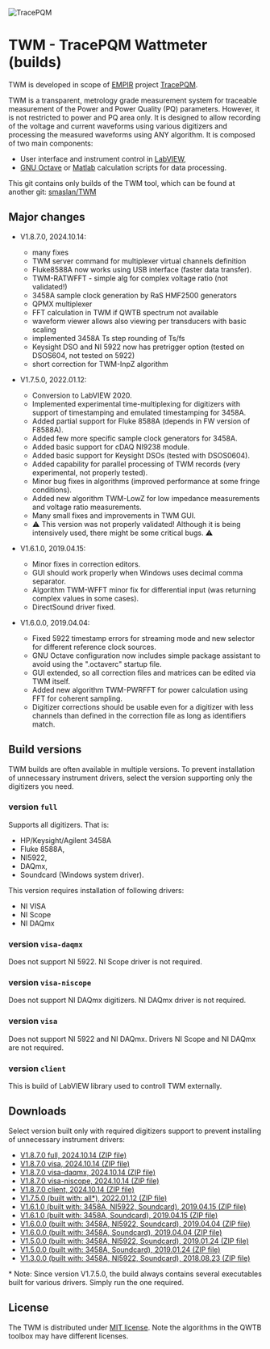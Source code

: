 ![TracePQM](./imgz/logo_final_male_v1.png)

# TWM - TracePQM Wattmeter (builds)

TWM is developed in scope of [EMPIR](https://msu.euramet.org/calls.html) project [TracePQM](http://tracepqm.cmi.cz/).

TWM is a transparent, metrology grade measurement system for traceable measurement of the Power and Power Quality (PQ) parameters. However, it is not restricted to power and PQ area only. It is designed to allow recording of the voltage and current waveforms using various digitizers and processing the measured waveforms using ANY algorithm. It is composed of two main components:
- User interface and instrument control in [LabVIEW](http://www.ni.com/labview/),
- [GNU Octave](https://www.gnu.org/software/octave/) or [Matlab](https://uk.mathworks.com/products/matlab.html) calculation scripts for data processing.

This git contains only builds of the TWM tool, which can be found at another git: [smaslan/TWM](https://github.com/smaslan/TWM) 


## Major changes
- V1.8.7.0, 2024.10.14:
  - many fixes
  - TWM server command for multiplexer virtual channels definition
  - Fluke8588A now works using USB interface (faster data transfer).
  - TWM-RATWFFT - simple alg for complex voltage ratio (not validated!)
  - 3458A sample clock generation by RaS HMF2500 generators
  - QPMX multiplexer
  - FFT calculation in TWM if QWTB spectrum not available
  - waveform viewer allows also viewing per transducers with basic scaling
  - implemented 3458A Ts step rounding of Ts/fs
  - Keysight DSO and NI 5922 now has pretrigger option (tested on DSOS604, not tested on 5922)
  - short correction for TWM-InpZ algorithm

- V1.7.5.0, 2022.01.12:
  - Conversion to LabVIEW 2020.
  - Implemented experimental time-multiplexing for digitizers with support of timestamping and emulated timestamping for 3458A.
  - Added partial support for Fluke 8588A (depends in FW version of F8588A).
  - Added few more specific sample clock generators for 3458A.
  - Added basic support for cDAQ NI9238 module.
  - Added basic support for Keysight DSOs (tested with DSOS0604).
  - Added capability for parallel processing of TWM records (very experimental, not properly tested).
  - Minor bug fixes in algorithms (improved performance at some fringe conditions).
  - Added new algorithm TWM-LowZ for low impedance measurements and voltage ratio measurements.
  - Many small fixes and improvements in TWM GUI.
  - :warning: This version was not properly validated! Although it is being intensively used, there might be some critical bugs. :warning:

- V1.6.1.0, 2019.04.15:
  - Minor fixes in correction editors.
  - GUI should work properly when Windows uses decimal comma separator.
  - Algorithm TWM-WFFT minor fix for differential input (was returning complex values in some cases).
  - DirectSound driver fixed.
  
- V1.6.0.0, 2019.04.04:
  - Fixed 5922 timestamp errors for streaming mode and new selector for different reference clock sources.
  - GNU Octave configuration now includes simple package assistant to avoid using the ".octaverc" startup file.
  - GUI extended, so all correction files and matrices can be edited via TWM itself.
  - Added new algorithm TWM-PWRFFT for power calculation using FFT for coherent sampling.
  - Digitizer corrections should be usable even for a digitizer with less channels than defined in the correction file as long as identifiers match.

## Build versions
TWM builds are often available in multiple versions. To prevent installation of unnecessary instrument drivers,
select the version supporting only the digitizers you need.

### version `full`
Supports all digitizers. That is:

- HP/Keysight/Agilent 3458A
- Fluke 8588A,
- NI5922,
- DAQmx,
- Soundcard (Windows system driver).

This version requires installation of following drivers:

- NI VISA
- NI Scope
- NI DAQmx

### version `visa-daqmx`
Does not support NI 5922. NI Scope driver is not required.

### version `visa-niscope`
Does not support NI DAQmx digitizers. NI DAQmx driver is not required.

### version `visa`
Does not support NI 5922 and NI DAQmx. Drivers NI Scope and NI DAQmx are not required.

### version `client`
This is build of LabVIEW library used to controll TWM externally.

## Downloads

Select version built only with required digitizers support to prevent installing of unnecessary instrument drivers:

- [V1.8.7.0 full, 2024.10.14 (ZIP file)](./builds/TWM-1.8.7.0-full.zip)
- [V1.8.7.0 visa, 2024.10.14 (ZIP file)](./builds/TWM-1.8.7.0-visa.zip)
- [V1.8.7.0 visa-daqmx, 2024.10.14 (ZIP file)](./builds/TWM-1.8.7.0-visa-daqmx.zip)
- [V1.8.7.0 visa-niscope, 2024.10.14 (ZIP file)](./builds/TWM-1.8.7.0-visa-niscope.zip)
- [V1.8.7.0 client, 2024.10.14 (ZIP file)](./builds/TWM-1.8.7.0-client.zip)
- [V1.7.5.0 (built with: all*), 2022.01.12 (ZIP file)](./builds/TWM-1.7.5.0-full.zip)
- [V1.6.1.0 (built with: 3458A, NI5922, Soundcard), 2019.04.15 (ZIP file)](./builds/TWM-1.6.1.0-full.zip)
- [V1.6.1.0 (built with: 3458A, Soundcard), 2019.04.15 (ZIP file)](./builds/TWM-1.6.1.0-visa.zip)
- [V1.6.0.0 (built with: 3458A, NI5922, Soundcard), 2019.04.04 (ZIP file)](./builds/TWM-1.6.0.0-full.zip)
- [V1.6.0.0 (built with: 3458A, Soundcard), 2019.04.04 (ZIP file)](./builds/TWM-1.6.0.0-visa.zip)
- [V1.5.0.0 (built with: 3458A, NI5922, Soundcard), 2019.01.24 (ZIP file)](./builds/TWM-1.5.0.0-full.zip)
- [V1.5.0.0 (built with: 3458A, Soundcard), 2019.01.24 (ZIP file)](./builds/TWM-1.5.0.0-visa.zip)
- [V1.3.0.0 (built with: 3458A, NI5922, Soundcard), 2018.08.23 (ZIP file)](./builds/TWM-1.3.0.0-full.zip)

\* Note: Since version V1.7.5.0, the build always contains several executables built for various drivers. Simply run the one required.


## License
The TWM is distributed under [MIT license](./LICENSE.txt). Note the algorithms in the QWTB toolbox may have different licenses. 
  
  
